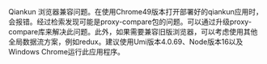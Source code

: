 Qiankun 浏览器兼容问题。在使用Chrome49版本打开部署好的qiankun应用时，会报错。经过检索发现可能是proxy-compare包的问题。可以通过升级proxy-compare库来解决此问题。此外，如果需要兼容旧版浏览器，可以考虑使用其他全局数据流方案，例如redux。建议使用Umi版本4.0.69、Node版本16以及Windows Chrome运行此应用程序。
